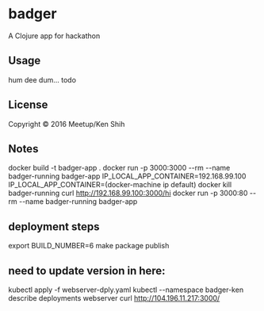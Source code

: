 # badger

A Clojure app for hackathon

## Usage

hum dee dum... todo

## License

Copyright © 2016 Meetup/Ken Shih

## Notes
docker build -t badger-app .
docker run -p 3000:3000 --rm --name badger-running badger-app
IP_LOCAL_APP_CONTAINER=192.168.99.100
IP_LOCAL_APP_CONTAINER=(docker-machine ip default)
docker kill badger-running
curl http://192.168.99.100:3000/hi
docker run -p 3000:80 --rm --name badger-running badger-app

## deployment steps
export BUILD_NUMBER=6
make package publish
## need to update version in here:
kubectl apply -f webserver-dply.yaml
kubectl --namespace badger-ken describe deployments webserver
curl http://104.196.11.217:3000/
